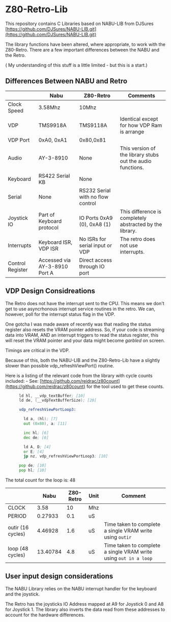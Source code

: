 # Z80-Retro-Lib

This repository contains C Libraries based on NABU-LIB from DJSures [https://github.com/DJSures/NABU-LIB.git](https://github.com/DJSures/NABU-LIB.git)

The library functions have been altered, where appropriate, to work with the Z80-Retro.  There are a few important differences between the NABU and the Retro.

( My understanding of this stuff is a little limited - but this is a start.)

## Differences Between NABU and Retro

| |Nabu|Z80-Retro|Comments
|-|---|---|---
|Clock Speed|3.58Mhz|10Mhz
|VDP|TMS9918A|TMS9118A|Identical except for how VDP Ram is arrange
|VDP Port|0xA0, 0xA1|0x80,0x81|
|Audio|AY-3-8910|None|This version of the library stubs out the audio functions.
|Keyboard|RS422 Serial KB|None
|Serial|None|RS232 Serial with no flow control
|Joystick IO|Part of Keyboard protocol|IO Ports 0xA9 (0), 0xA8 (1)|This difference is completely abstracted by the library.
|Interrupts|Keyboard ISR, VDP ISR|No ISRs for serial input or VDP|The retro does not use interrupts.
|Control Register|Accessed via AY-3-8910 Port A|Direct access through IO port

## VDP Design Considreations

The Retro does not have the interrupt sent to the CPU.  This means we don't get to use asyncrhonous interrupt service routines in the retro.  We can, however, poll for the interrupt status flag in the VDP.

One gotcha I was made aware of recently was that reading the status register also resets the VRAM pointer address.  So, if your code is streaming data into VRAM, AND an interrupt triggers to read the status register, this will reset the VRAM pointer and your data might become _garbled_ on screen.

Timings are critical in the VDP.

Because of this, both the NABU-LIB and the Z80-Retro-Lib have a slightly slower than possible vdp_refreshViewPort() routine.

Here is a listing of the relevant code from the library with cycle counts included: - See: [https://github.com/reidrac/z80count](https://github.com/reidrac/z80count) for the tool used to get these counts.

```asm
      ld hl, __vdp_textBuffer; [10]
      ld de, (__vdpTextBufferSize); [20]

      vdp_refreshViewPortLoop3:

        ld a, (hl); [7]
        out (0x80), a; [11]

        inc hl; [6]
        dec de; [6]

        ld A, D; [4]
        or E; [4]
        jp nz, vdp_refreshViewPortLoop3; [10]

      pop de; [10]
      pop hl; [10]
```

The total count for the loop is: 48

| |Nabu|Z80-Retro|Unit|Comment
|-|---|---|---|---
CLOCK|3.58|10|Mhz	
PERIOD|0.27933|0.1|uS	
outir (16 cycles)|4.46928|1.6|uS|Time taken to complete a single VRAM write using `outir`
loop (48 cycles)|13.40784|4.8|uS|Time taken to complete a single VRAM write using `out in a loop`

## User input design considerations

The NABU Library relies on the NABU interrupt handler for the keyboard and the joystick.

The Retro has the joysticks IO Address mapped at A9 for Joystick 0 and A8 for Joystick 1.  The library also inverts the data read from these addresses to account for the hardware differences.


